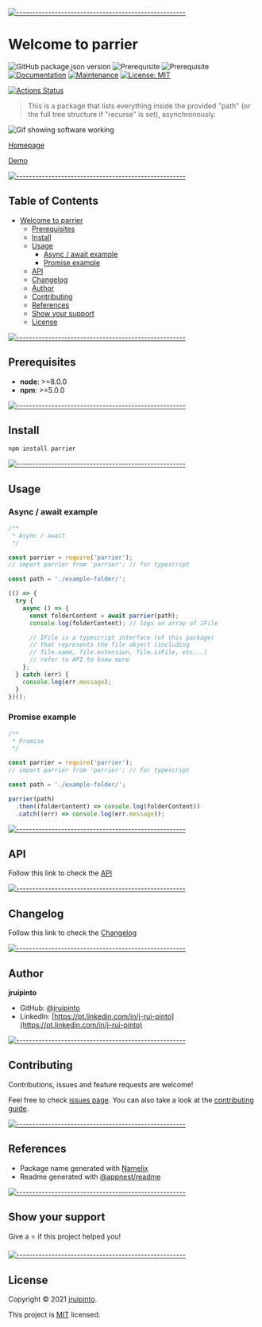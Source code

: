 <!-- ⚠️ This README has been generated from the file(s) "blueprint.md" ⚠️-->
[![-----------------------------------------------------](https://raw.githubusercontent.com/andreasbm/readme/master/assets/lines/aqua.png)](#welcome-to--pkgname-)

# Welcome to parrier

![GitHub package.json version](https://img.shields.io/github/package-json/v/jruipinto/parrier)
![Prerequisite](https://img.shields.io/badge/node->=8.0.0-blue.svg)
![Prerequisite](https://img.shields.io/badge/npm->=5.0.0-blue.svg)
[![Documentation](https://img.shields.io/badge/documentation-yes-brightgreen.svg)](https://jruipinto.github.io/parrier/)
[![Maintenance](https://img.shields.io/badge/Maintained%3F-yes-green.svg)](https://github.com/jruipinto/parrier/graphs/commit-activity)
[![License: MIT](https://img.shields.io/github/license/jruipinto/parrier)](https://github.com/jruipinto/parrier/blob/master/LICENSE)

[![Actions Status](https://github.com/jruipinto/parrier/workflows/npm-publish/badge.svg)](https://github.com/jruipinto/parrier/actions)


> This is a package that lists everything inside the provided "path" (or the full tree structure if "recurse" is set), asynchronously.

![Gif showing software working](preview.gif "Preview Gif")

[Homepage](https://jruipinto.github.io/parrier/)


[Demo](https://repl.it/@jruipinto/parrier-demo#index.js)


[![-----------------------------------------------------](https://raw.githubusercontent.com/andreasbm/readme/master/assets/lines/aqua.png)](#table-of-contents)

## Table of Contents

* [Welcome to parrier](#welcome-to-parrier)
	* [Prerequisites](#prerequisites)
	* [Install](#install)
	* [Usage](#usage)
		* [Async / await example](#async--await-example)
		* [Promise example](#promise-example)
	* [API](#api)
	* [Changelog](#changelog)
	* [Author](#author)
	* [Contributing](#contributing)
	* [References](#references)
	* [Show your support](#show-your-support)
	* [License](#license)



[![-----------------------------------------------------](https://raw.githubusercontent.com/andreasbm/readme/master/assets/lines/aqua.png)](#prerequisites)

## Prerequisites


* **node**: >=8.0.0
* **npm**: >=5.0.0
      

[![-----------------------------------------------------](https://raw.githubusercontent.com/andreasbm/readme/master/assets/lines/aqua.png)](#install)

## Install

```sh
npm install parrier
```



[![-----------------------------------------------------](https://raw.githubusercontent.com/andreasbm/readme/master/assets/lines/aqua.png)](#usage)

## Usage

### Async / await example

```js
/**
 * Async / await
 */

const parrier = require('parrier');
// import parrier from 'parrier'; // for typescript

const path = './example-folder/';

(() => {
  try {
    async () => {
      const folderContent = await parrier(path);
      console.log(folderContent); // logs an array of IFile

      // IFile is a typescript interface (of this package)
      // that represents the file object (including
      // file.name, file.extension, file.isFile, etc...)
      // refer to API to know more
    };
  } catch (err) {
    console.log(err.message);
  }
})();
```

### Promise example

```js
/**
 * Promise
 */

const parrier = require('parrier');
// import parrier from 'parrier'; // for typescript

const path = './example-folder/';

parrier(path)
  .then((folderContent) => console.log(folderContent))
  .catch((err) => console.log(err.message));
```


[![-----------------------------------------------------](https://raw.githubusercontent.com/andreasbm/readme/master/assets/lines/aqua.png)](#api)

## API

Follow this link to check the [API](https://jruipinto.github.io/parrier/)


[![-----------------------------------------------------](https://raw.githubusercontent.com/andreasbm/readme/master/assets/lines/aqua.png)](#changelog)

## Changelog

Follow this link to check the [Changelog](CHANGELOG.md)


[![-----------------------------------------------------](https://raw.githubusercontent.com/andreasbm/readme/master/assets/lines/aqua.png)](#author)

## Author


**jruipinto**


- GitHub: [@jruipinto](https://github.com/jruipinto)
- LinkedIn: [https://pt.linkedin.com/in/j-rui-pinto](https://pt.linkedin.com/in/j-rui-pinto)


[![-----------------------------------------------------](https://raw.githubusercontent.com/andreasbm/readme/master/assets/lines/aqua.png)](#contributing)

## Contributing

Contributions, issues and feature requests are welcome!

Feel free to check [issues page](https://github.com/jruipinto/parrier/issues). You can also take a look at the [contributing guide](https://github.com/jruipinto/parrier/blob/master/CONTRIBUTING.md).


[![-----------------------------------------------------](https://raw.githubusercontent.com/andreasbm/readme/master/assets/lines/aqua.png)](#references)

## References

- Package name generated with [Namelix](https://namelix.com)
- Readme generated with [@appnest/readme](https://github.com/andreasbm/readme)


[![-----------------------------------------------------](https://raw.githubusercontent.com/andreasbm/readme/master/assets/lines/aqua.png)](#show-your-support)

## Show your support

Give a ⭐️ if this project helped you!



[![-----------------------------------------------------](https://raw.githubusercontent.com/andreasbm/readme/master/assets/lines/aqua.png)](#license)

## License

Copyright © 2021 [jruipinto](https://github.com/jruipinto).

This project is [MIT](https://github.com/jruipinto/parrier/blob/master/LICENSE) licensed.